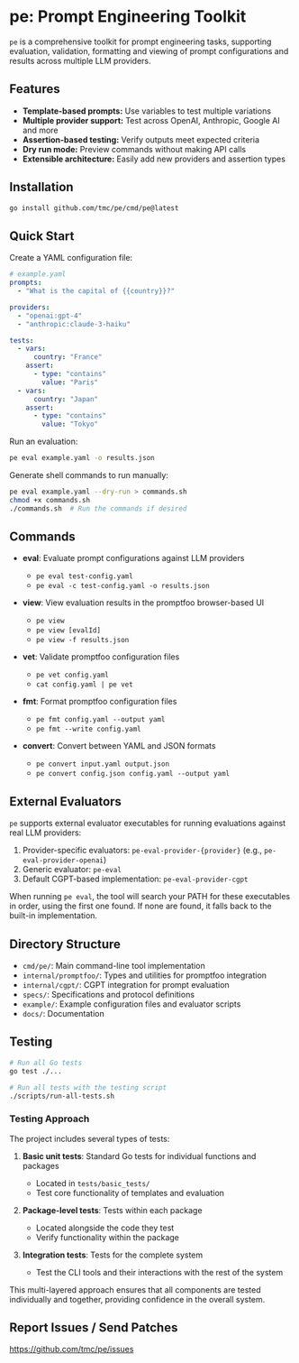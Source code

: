 # pe: Prompt Engineering Toolkit

`pe` is a comprehensive toolkit for prompt engineering tasks, supporting evaluation, validation, formatting and viewing of prompt configurations and results across multiple LLM providers.

## Features

- **Template-based prompts:** Use variables to test multiple variations
- **Multiple provider support:** Test across OpenAI, Anthropic, Google AI and more  
- **Assertion-based testing:** Verify outputs meet expected criteria
- **Dry run mode:** Preview commands without making API calls
- **Extensible architecture:** Easily add new providers and assertion types

## Installation

```bash
go install github.com/tmc/pe/cmd/pe@latest
```

## Quick Start

Create a YAML configuration file:

```yaml
# example.yaml
prompts:
  - "What is the capital of {{country}}?"

providers:
  - "openai:gpt-4"
  - "anthropic:claude-3-haiku"

tests:
  - vars:
      country: "France"
    assert:
      - type: "contains"
        value: "Paris"
  - vars:
      country: "Japan"
    assert:
      - type: "contains"
        value: "Tokyo"
```

Run an evaluation:

```bash
pe eval example.yaml -o results.json
```

Generate shell commands to run manually:

```bash
pe eval example.yaml --dry-run > commands.sh
chmod +x commands.sh
./commands.sh  # Run the commands if desired
```

## Commands

* **eval**: Evaluate prompt configurations against LLM providers
  * `pe eval test-config.yaml`
  * `pe eval -c test-config.yaml -o results.json`

* **view**: View evaluation results in the promptfoo browser-based UI
  * `pe view`
  * `pe view [evalId]`
  * `pe view -f results.json`

* **vet**: Validate promptfoo configuration files
  * `pe vet config.yaml`
  * `cat config.yaml | pe vet`

* **fmt**: Format promptfoo configuration files
  * `pe fmt config.yaml --output yaml`
  * `pe fmt --write config.yaml`

* **convert**: Convert between YAML and JSON formats
  * `pe convert input.yaml output.json`
  * `pe convert config.json config.yaml --output yaml`

## External Evaluators

`pe` supports external evaluator executables for running evaluations against real LLM providers:

1. Provider-specific evaluators: `pe-eval-provider-{provider}` (e.g., `pe-eval-provider-openai`)
2. Generic evaluator: `pe-eval`
3. Default CGPT-based implementation: `pe-eval-provider-cgpt`

When running `pe eval`, the tool will search your PATH for these executables in order, using the first one found. If none are found, it falls back to the built-in implementation.

## Directory Structure

* `cmd/pe/`: Main command-line tool implementation
* `internal/promptfoo/`: Types and utilities for promptfoo integration
* `internal/cgpt/`: CGPT integration for prompt evaluation
* `specs/`: Specifications and protocol definitions
* `example/`: Example configuration files and evaluator scripts
* `docs/`: Documentation

## Testing

```bash
# Run all Go tests
go test ./...

# Run all tests with the testing script
./scripts/run-all-tests.sh
```

### Testing Approach

The project includes several types of tests:

1. **Basic unit tests**: Standard Go tests for individual functions and packages
   - Located in `tests/basic_tests/`
   - Test core functionality of templates and evaluation

2. **Package-level tests**: Tests within each package
   - Located alongside the code they test
   - Verify functionality within the package

3. **Integration tests**: Tests for the complete system
   - Test the CLI tools and their interactions with the rest of the system

This multi-layered approach ensures that all components are tested individually and together, providing confidence in the overall system.

## Report Issues / Send Patches

https://github.com/tmc/pe/issues